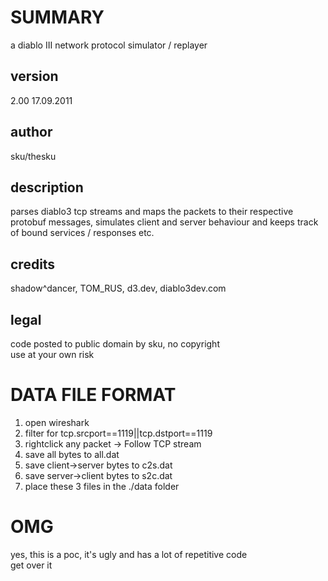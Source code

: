 SUMMARY
=======

a diablo III network protocol simulator / replayer

version
-------

2.00 17.09.2011

author
------

sku/thesku

description
-----------

parses diablo3 tcp streams and maps the packets to their respective  
protobuf messages, simulates client and server behaviour and keeps track  
of bound services / responses etc.

credits
-------

shadow^dancer, TOM_RUS, d3.dev, diablo3dev.com

legal
-----

code posted to public domain by sku, no copyright  
use at your own risk

DATA FILE FORMAT
================

1) open wireshark  
2) filter for tcp.srcport==1119||tcp.dstport==1119  
3) rightclick any packet -> Follow TCP stream  
4) save all bytes to all.dat  
5) save client->server bytes to c2s.dat  
6) save server->client bytes to s2c.dat  
7) place these 3 files in the ./data folder  

OMG
===

yes, this is a poc, it's ugly and has a lot of repetitive code  
get over it